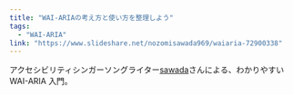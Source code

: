 ```yaml
---
title: "WAI-ARIAの考え方と使い方を整理しよう"
tags:
  - "WAI-ARIA"
link: "https://www.slideshare.net/nozomisawada969/waiaria-72900338"
---
```


アクセシビリティシンガーソングライター[sawada](https://twitter.com/SawadaStdDesign)さんによる、わかりやすい WAI-ARIA 入門。
